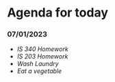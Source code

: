 # Agenda for today
### **07/01/2023**
- _IS 340 Homework_
- _IS 203 Homework_
- _Wash Laundry_
- _Eat a vegetable_



